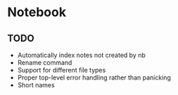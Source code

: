 # Notebook

## TODO
- Automatically index notes not created by nb
- Rename command
- Support for different file types
- Proper top-level error handling rather than panicking
- Short names
